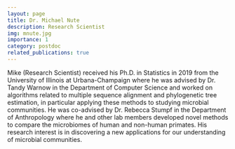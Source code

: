 ```yaml
---
layout: page
title: Dr. Michael Nute
description: Research Scientist
img: mnute.jpg
importance: 1
category: postdoc
related_publications: true
---
```


Mike (Research Scientist) received his Ph.D. in Statistics in 2019 from the University of Illinois at Urbana-Champaign where he was advised by Dr. Tandy Warnow in the Department of Computer Science and worked on algorithms related to multiple sequence alignment and phylogenetic tree estimation, in particular applying these methods to studying microbial communities. He was co-advised by Dr. Rebecca Stumpf in the Department of Anthropology where he and other lab members developed novel methods to compare the microbiomes of human and non-human primates. His research interest is in discovering a new applications for our understanding of microbial communities.

